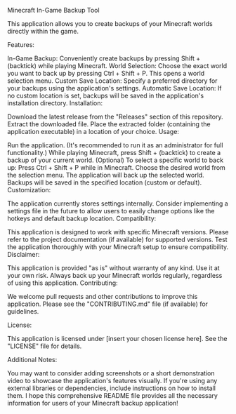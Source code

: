 Minecraft In-Game Backup Tool

This application allows you to create backups of your Minecraft worlds directly within the game.

Features:

In-Game Backup: Conveniently create backups by pressing Shift + (backtick) while playing Minecraft.
World Selection: Choose the exact world you want to back up by pressing Ctrl + Shift + P. This opens a world selection menu.
Custom Save Location: Specify a preferred directory for your backups using the application's settings.
Automatic Save Location: If no custom location is set, backups will be saved in the application's installation directory.
Installation:

Download the latest release from the "Releases" section of this repository.
Extract the downloaded file.
Place the extracted folder (containing the application executable) in a location of your choice.
Usage:

Run the application. (It's recommended to run it as an administrator for full functionality.)
While playing Minecraft, press Shift + (backtick) to create a backup of your current world.
(Optional) To select a specific world to back up:
Press Ctrl + Shift + P while in Minecraft.
Choose the desired world from the selection menu.
The application will back up the selected world.
Backups will be saved in the specified location (custom or default).
Customization:

The application currently stores settings internally. Consider implementing a settings file in the future to allow users to easily change options like the hotkeys and default backup location.
Compatibility:

This application is designed to work with specific Minecraft versions. Please refer to the project documentation (if available) for supported versions.
Test the application thoroughly with your Minecraft setup to ensure compatibility.
Disclaimer:

This application is provided "as is" without warranty of any kind. Use it at your own risk.
Always back up your Minecraft worlds regularly, regardless of using this application.
Contributing:

We welcome pull requests and other contributions to improve this application. Please see the "CONTRIBUTING.md" file (if available) for guidelines.

License:

This application is licensed under [insert your chosen license here]. See the "LICENSE" file for details.

Additional Notes:

You may want to consider adding screenshots or a short demonstration video to showcase the application's features visually.
If you're using any external libraries or dependencies, include instructions on how to install them.
I hope this comprehensive README file provides all the necessary information for users of your Minecraft backup application!
